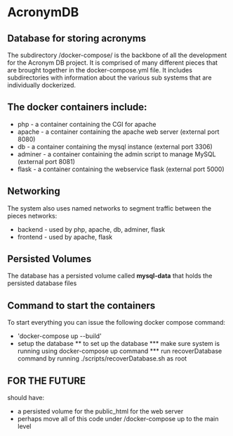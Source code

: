 # AcronymDB
## Database for storing acronyms

The subdirectory /docker-compose/ is the backbone of all the development for the Acronym DB project.
It is comprised of many different pieces that are brought together in the docker-compose.yml file.
It includes subdirectories with information about the various sub systems that are individually dockerized.

## The docker containers include:
   * php - a container containing the CGI for apache
   * apache - a container containing the apache web server (external port 8080)
   * db - a container containing the mysql instance (external port 3306)
   * adminer - a container containing the admin script to manage MySQL (external port 8081)
   * flask - a container containing the webservice flask (external port 5000)

## Networking
   The system also uses named networks to segment traffic between the pieces
   networks:
   * backend - used by php, apache, db, adminer, flask
   * frontend - used by apache, flask

## Persisted Volumes
The database has a persisted volume called **mysql-data** that holds the persisted database files

## Command to start the containers
To start everything you can issue the following docker compose command:
   * 'docker-compose up --build'
   * setup the database 
   ** to set up the database 
   *** make sure system is running using docker-compose up command
   *** run recoverDatabase command by running ./scripts/recoverDatabase.sh as root

## FOR THE FUTURE
   should have: 
   * a persisted volume for the public_html for the web server 
   * perhaps move all of this code under /docker-compose up to the main level
